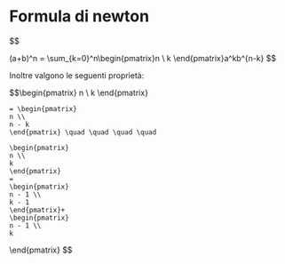 # Formula di newton
$$

(a+b)^n = \sum_{k=0}^n\begin{pmatrix}n \\ k \end{pmatrix}a^kb^{n-k}
$$

Inoltre valgono le seguenti proprietà:

$$\begin{pmatrix}
	n \\
	k
	\end{pmatrix}
	
	= \begin{pmatrix}
	n \\
	n - k
	\end{pmatrix} \quad \quad \quad \quad
	
	\begin{pmatrix}
	n \\
	k
	\end{pmatrix} 
	=
	\begin{pmatrix}
	n - 1 \\
	k - 1
	\end{pmatrix}+
	\begin{pmatrix}
	n - 1 \\
	k
\end{pmatrix}
$$
